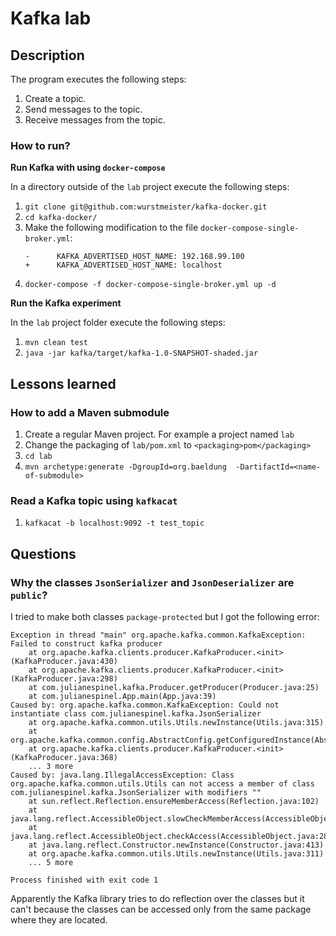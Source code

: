 # Kafka lab

## Description

The program executes the following steps:

1. Create a topic.
1. Send messages to the topic.
1. Receive messages from the topic.

### How to run?

**Run Kafka with using `docker-compose`**

In a directory outside of the `lab` project execute the following steps:
1. `git clone git@github.com:wurstmeister/kafka-docker.git`
1. `cd kafka-docker/`
1. Make the following modification to the file `docker-compose-single-broker.yml`:
    ```
    -      KAFKA_ADVERTISED_HOST_NAME: 192.168.99.100
    +      KAFKA_ADVERTISED_HOST_NAME: localhost
    ```
1. `docker-compose -f docker-compose-single-broker.yml up -d`

**Run the Kafka experiment**

In the `lab` project folder execute the following steps:
1. `mvn clean test`
1. `java -jar kafka/target/kafka-1.0-SNAPSHOT-shaded.jar`

## Lessons learned

### How to add a Maven submodule

1. Create a regular Maven project. For example a project named `lab`
1. Change the packaging of `lab/pom.xml` to `<packaging>pom</packaging>`
1. `cd lab`
1. `mvn archetype:generate -DgroupId=org.baeldung  -DartifactId=<name-of-submodule>`

### Read a Kafka topic using `kafkacat`

1. `kafkacat -b localhost:9092 -t test_topic`

## Questions

### Why the classes `JsonSerializer` and `JsonDeserializer` are `public`?

I tried to make both classes `package-protected` but I got the following error:

```
Exception in thread "main" org.apache.kafka.common.KafkaException: Failed to construct kafka producer
	at org.apache.kafka.clients.producer.KafkaProducer.<init>(KafkaProducer.java:430)
	at org.apache.kafka.clients.producer.KafkaProducer.<init>(KafkaProducer.java:298)
	at com.julianespinel.kafka.Producer.getProducer(Producer.java:25)
	at com.julianespinel.App.main(App.java:39)
Caused by: org.apache.kafka.common.KafkaException: Could not instantiate class com.julianespinel.kafka.JsonSerializer
	at org.apache.kafka.common.utils.Utils.newInstance(Utils.java:315)
	at org.apache.kafka.common.config.AbstractConfig.getConfiguredInstance(AbstractConfig.java:302)
	at org.apache.kafka.clients.producer.KafkaProducer.<init>(KafkaProducer.java:368)
	... 3 more
Caused by: java.lang.IllegalAccessException: Class org.apache.kafka.common.utils.Utils can not access a member of class com.julianespinel.kafka.JsonSerializer with modifiers ""
	at sun.reflect.Reflection.ensureMemberAccess(Reflection.java:102)
	at java.lang.reflect.AccessibleObject.slowCheckMemberAccess(AccessibleObject.java:296)
	at java.lang.reflect.AccessibleObject.checkAccess(AccessibleObject.java:288)
	at java.lang.reflect.Constructor.newInstance(Constructor.java:413)
	at org.apache.kafka.common.utils.Utils.newInstance(Utils.java:311)
	... 5 more

Process finished with exit code 1
```

Apparently the Kafka library tries to do reflection over the classes but it can't because the classes can be accessed only from the same
package where they are located.